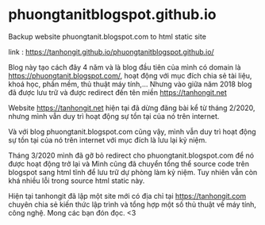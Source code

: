 # phuongtanitblogspot.github.io
Backup website phuongtanit.blogspot.com to html static site

link : https://tanhongit.github.io/phuongtanitblogspot.github.io/

Blog này tạo cách đây 4 năm và là blog đầu tiên của mình có domain là https://phuongtanit.blogspot.com/, hoạt động với mục đích chia sẻ tài liệu, khoá học, phần mềm, thủ thuật máy tính,... Nhưng vào giữa năm 2018 blog đã được lưu trữ và được redirect đến tên miền https://tanhongit.net

Website https://tanhongit.net hiện tại đã dừng đăng bài kể từ tháng 2/2020, nhưng mình vẫn duy trì hoạt động sự tồn tại của nó trên internet.

Và với blog phuongtanit.blogspot.com cũng vậy, mình vẫn duy trì hoạt động sự tồn tại của nó trên internet với mục đích là lưu lại kỷ niệm.

Tháng 3/2020 mình đã gỡ bỏ redirect cho phuongtanit.blogspot.com để nó được hoạt động trở lại và Mình cũng đã chuyển tổng thể source code trên blogspot sang html tĩnh để lưu trữ dự phòng làm kỷ niệm. Tuy nhiên vẫn còn khá nhiều lỗi trong source html static này.

Hiện tại tanhongit đã lập một site mới có địa chỉ tại https://tanhongit.com chuyên chia sẻ kiến thức lập trình và tổng hợp một số thủ thuật về máy tính, công nghệ. Mong các bạn đón đọc. <3
